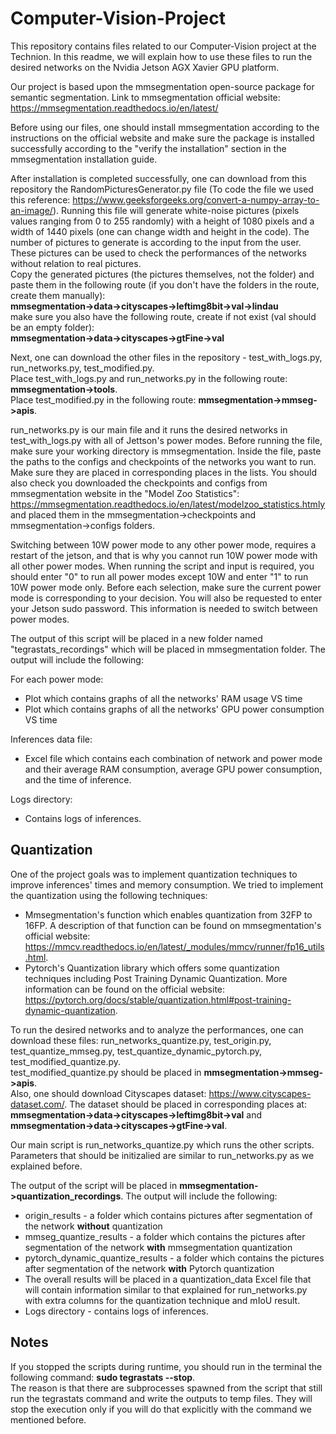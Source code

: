 # Computer-Vision-Project
This repository contains files related to our Computer-Vision project at the Technion.
In this readme, we will explain how to use these files to run the desired networks on the Nvidia Jetson AGX Xavier GPU platform.

Our project is based upon the mmsegmentation open-source package for semantic segmentation. Link to mmsegmentation official website: https://mmsegmentation.readthedocs.io/en/latest/

Before using our files, one should install mmsegmentation according to the instructions on the official website and make sure the package is installed successfully according to the "verify the installation" section in the mmsegmentation installation guide.

After installation is completed successfully, one can download from this repository the RandomPicturesGenerator.py file (To code the file we used this reference: https://www.geeksforgeeks.org/convert-a-numpy-array-to-an-image/). Running this file will generate white-noise pictures (pixels values ranging from 0 to 255 randomly) with a height of 1080 pixels and a width of 1440 pixels (one can change width and height in the code). The number of pictures to generate is according to the input from the user.
These pictures can be used to check the performances of the networks without relation to real pictures.<br>
Copy the generated pictures (the pictures themselves, not the folder) and paste them in the following route (if you don't have the folders in the route, create them manually):<br>
**mmsegmentation->data->cityscapes->leftimg8bit->val->lindau** <br>
make sure you also have the following route, create if not exist (val should be an empty folder):<br>
**mmsegmentation->data->cityscapes->gtFine->val**

Next, one can download the other files in the repository - test_with_logs.py, run_networks.py, test_modified.py.
<br>Place test_with_logs.py and run_networks.py in the following route:
**mmsegmentation->tools**.
<br>Place test_modified.py in the following route:
**mmsegmentation->mmseg->apis**.

run_networks.py is our main file and it runs the desired networks in test_with_logs.py with all of Jettson's power modes.
Before running the file, make sure your working directory is mmsegmentation.
Inside the file, paste the paths to the configs and checkpoints of the networks you want to run. Make sure they are placed in corresponding places in the lists. You should also check you downloaded the checkpoints and configs from mmsegmentation website in the "Model Zoo Statistics": https://mmsegmentation.readthedocs.io/en/latest/modelzoo_statistics.htmly and placed them in the mmsegmentation->checkpoints and mmsegmentation->configs folders.

Switching between 10W power mode to any other power mode, requires a restart of the jetson, and that is why you cannot run 10W power mode with all other power modes.
When running the script and input is required, you should enter "0" to run all power modes except 10W and enter "1" to run 10W power mode only. Before each selection, make sure the current power mode is corresponding to your decision.
You will also be requested to enter your Jetson sudo password. This information is needed to switch between power modes.

The output of this script will be placed in a new folder named "tegrastats_recordings" which will be placed in mmsegmentation folder. The output will include the following:

For each power mode:<br>
- Plot which contains graphs of all the networks' RAM usage VS time<br>
- Plot which contains graphs of all the networks' GPU power consumption VS time<br>

Inferences data file:<br> 
- Excel file which contains each combination of network and power mode and their average RAM consumption, average GPU power consumption, and the time of inference.

Logs directory:<br> 
- Contains logs of inferences.

## Quantization
One of the project goals was to implement quantization techniques to improve inferences' times and memory consumption. We tried to implement the quantization using the following techniques:<br>
- Mmsegmentation's function which enables quantization from 32FP to 16FP. A description of that function can be found on mmsegmentation's official website: https://mmcv.readthedocs.io/en/latest/_modules/mmcv/runner/fp16_utils.html.
- Pytorch's Quantization library which offers some quantization techniques including Post Training Dynamic Quantization. More information can be found on the official website: https://pytorch.org/docs/stable/quantization.html#post-training-dynamic-quantization.

To run the desired networks and to analyze the performances, one can download these files: run_networks_quantize.py, test_origin.py, test_quantize_mmseg.py, test_quantize_dynamic_pytorch.py, test_modified_quantize.py. <br> test_modified_quantize.py should be placed in **mmsegmentation->mmseg->apis**.
<br> Also, one should download Cityscapes dataset: https://www.cityscapes-dataset.com/.
The dataset should be placed in corresponding places at:
**mmsegmentation->data->cityscapes->leftimg8bit->val** and 
**mmsegmentation->data->cityscapes->gtFine->val**.

Our main script is run_networks_quantize.py which runs the other scripts. Parameters that should be initizalied are similar to run_networks.py as we explained before.

The output of the script will be placed in **mmsegmentation->quantization_recordings**. The output will include the following:<br> 
- origin_results - a folder which contains pictures after segmentation of the network **without** quantization
- mmseg_quantize_results - a folder which contains the pictures after segmentation of the network **with** mmsegmentation quantization
- pytorch_dynamic_quantize_results - a folder which contains the pictures after segmentation of the network **with** Pytorch quantization
- The overall results will be placed in a quantization_data Excel file that will contain information similar to that explained for run_networks.py with extra columns for the quantization technique and mIoU result.
- Logs directory - contains logs of inferences.

## Notes
If you stopped the scripts during runtime, you should run in the terminal the following command: **sudo tegrastats --stop**.<br>
The reason is that there are subprocesses spawned from the script that still run the tegrastats command and write the outputs to temp files. They will stop the execution only if you will do that explicitly with the command we mentioned before.
